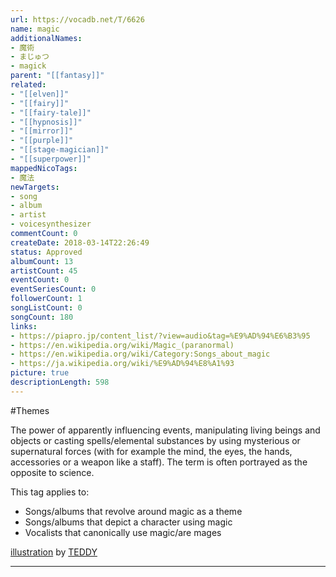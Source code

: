 ```yaml
---
url: https://vocadb.net/T/6626
name: magic
additionalNames: 
- 魔術
- まじゅつ
- magick
parent: "[[fantasy]]"
related:
- "[[elven]]"
- "[[fairy]]"
- "[[fairy-tale]]"
- "[[hypnosis]]"
- "[[mirror]]"
- "[[purple]]"
- "[[stage-magician]]"
- "[[superpower]]"
mappedNicoTags:
- 魔法
newTargets:
- song
- album
- artist
- voicesynthesizer
commentCount: 0
createDate: 2018-03-14T22:26:49
status: Approved
albumCount: 13
artistCount: 45
eventCount: 0
eventSeriesCount: 0
followerCount: 1
songListCount: 0
songCount: 180
links: 
- https://piapro.jp/content_list/?view=audio&tag=%E9%AD%94%E6%B3%95
- https://en.wikipedia.org/wiki/Magic_(paranormal)
- https://en.wikipedia.org/wiki/Category:Songs_about_magic
- https://ja.wikipedia.org/wiki/%E9%AD%94%E8%A1%93
picture: true
descriptionLength: 598
---
```


#Themes

The power of apparently influencing events, manipulating living beings and objects or casting spells/elemental substances by using mysterious or supernatural forces (with for example the mind, the eyes, the hands, accessories or a weapon like a staff). The term is often portrayed as the opposite to science.

This tag applies to:

- Songs/albums that revolve around magic as a theme
- Songs/albums that depict a character using magic
- Vocalists that canonically use magic/are mages

[illustration](https://www.pixiv.net/en/artworks/42617898) by [TEDDY](https://www.pixiv.net/member.php?id=593960)

---

